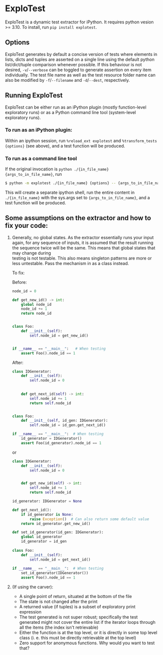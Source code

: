 # ExploTest
ExploTest is a dynamic test extractor for iPython. It requires python vesion >= 3.10.
To install, run `pip install explotest`.

## Options
ExploTest generates by default a concise version of tests where elements in lists, dicts and tuples are asserted on a 
single line using the default python list/dict/tuple comparison whenever possible. If this behaviour is not desired, 
`-v`/`--verbose` can be toggled to generate assertion on every item individually. The test file name as well as the test 
resource folder name can also be modified by `-f`/`--filename` and `-d`/`--dest`, respectively.

## Running ExploTest
ExploTest can be either run as an iPython plugin (mostly function-level exploratory runs) or as a Python command line 
tool (system-level exploratory runs).

### To run as an iPython plugin:

Within an ipython session, run
`%reload_ext explotest` and `%transform_tests {options}` (see above), and a test function will be produced.

### To run as a command line tool
If the original invocation is `python ./{in_file_name} {args_to_in_file_name}`, run

```bash
$ python -m explotest ./{in_file_name} {options} -- {args_to_in_file_name}
```

This will create a separate ipython shell, run the entire content in `./{in_file_name}` with the sys.args set to 
`{args_to_in_file_name}`, and a test function will be produced.
## Some assumptions on the extractor and how to fix your code:

1. Generally, no global states. As the extractor essentially runs your input again, for any sequence of inputs, it is assumed
that the result running the sequence twice will be the same. This means that global states that may change during  
testing is not testable. This also means singleton patterns are more or less untestable. Pass the mechanism in as a
class instead.

   To fix:
   
   Before:
   ```python
   node_id = 0
   
   def get_new_id() -> int:
       global node_id
       node_id += 1
       return node_id
   
   
   class Foo:
       def __init__(self):
           self.node_id = get_new_id()
   
   
   if __name__ == "__main__":   # When testing
       assert Foo().node_id == 1
   ```
   
   After:
   ```python
   class IDGenerator:
       def __init__(self):
           self.node_id = 0
           
           
       def get_next_id(self) -> int:
           self.node_id += 1
           return self.node_id
   
   
   class Foo:
       def __init__(self, id_gen: IDGenerator):
           self.node_id = id_gen.get_next_id()
   
   if __name__ == "__main__":  # When testing
       id_generator = IDGenerator()
       assert Foo(id_generator).node_id == 1
   ```
   
   or
   
   ```python
   class IDGenerator:
       def __init__(self):
           self.node_id = 0
   
   
       def get_new_id(self) -> int:
           self.node_id += 1
           return self.node_id
   
   id_generator: IDGenerator = None
   
   def get_next_id():
       if id_generator is None:
           raise Exception()  # Can also return some default value
       return id_generator.get_new_id()
   
   def set_id_generator(id_gen: IDGenerator):
       global id_generator
       id_generator = id_gen
       
   class Foo:
       def __init__(self):
           self.node_id = get_next_id()
           
   if __name__ == "__main__":  # When testing
       set_id_generator(IDGenerator())
       assert Foo().node_id == 1
   ```

2. (If using the carver):
   - A single point of return, situated at the bottom of the file
   - The state is not changed after the print
   - A returned value (if tuples) is a subset of exploratory print expression
   - The test generated is not super robust; specifically the test generated might not cover the entire list if 
   the iterator loops through all the items (the index isn't retrievable)
   - Either the function is at the top level, or it is directly in some top level class 
   (i. e. this must be directly retrievable at the top level)
   - Zero support for anonymous functions. Why would you want to test that?